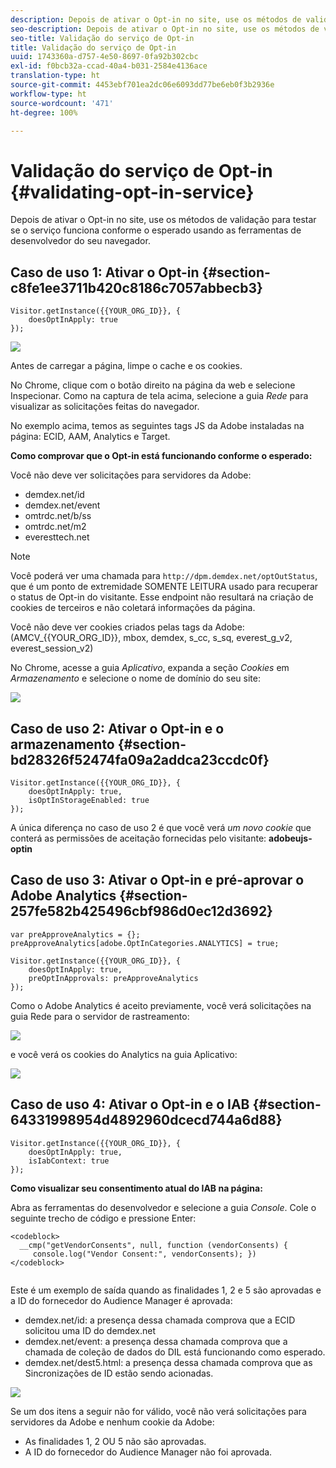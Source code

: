 ```yaml
---
description: Depois de ativar o Opt-in no site, use os métodos de validação para testar se o serviço funciona conforme o esperado usando as ferramentas de desenvolvedor do seu navegador.
seo-description: Depois de ativar o Opt-in no site, use os métodos de validação para testar se o serviço funciona conforme o esperado usando as ferramentas de desenvolvedor do seu navegador.
seo-title: Validação do serviço de Opt-in
title: Validação do serviço de Opt-in
uuid: 1743360a-d757-4e50-8697-0fa92b302cbc
exl-id: f0bcb32a-ccad-40a4-b031-2584e4136ace
translation-type: ht
source-git-commit: 4453ebf701ea2dc06e6093dd77be6eb0f3b2936e
workflow-type: ht
source-wordcount: '471'
ht-degree: 100%

---
```


# Validação do serviço de Opt-in {#validating-opt-in-service}

Depois de ativar o Opt-in no site, use os métodos de validação para testar se o serviço funciona conforme o esperado usando as ferramentas de desenvolvedor do seu navegador.

## Caso de uso 1: Ativar o Opt-in {#section-c8fe1ee3711b420c8186c7057abbecb3}

```
Visitor.getInstance({{YOUR_ORG_ID}}, { 
    doesOptInApply: true 
});
```

![](assets/use_case_1_1.png)

Antes de carregar a página, limpe o cache e os cookies.

No Chrome, clique com o botão direito na página da web e selecione Inspecionar. Como na captura de tela acima, selecione a guia *Rede* para visualizar as solicitações feitas do navegador.

No exemplo acima, temos as seguintes tags JS da Adobe instaladas na página: ECID, AAM, Analytics e Target.

**Como comprovar que o Opt-in está funcionando conforme o esperado:**

Você não deve ver solicitações para servidores da Adobe:

* demdex.net/id
* demdex.net/event
* omtrdc.net/b/ss
* omtrdc.net/m2
* everesttech.net

>[!NOTE]
>
>Você poderá ver uma chamada para `http://dpm.demdex.net/optOutStatus`, que é um ponto de extremidade SOMENTE LEITURA usado para recuperar o status de Opt-in do visitante. Esse endpoint não resultará na criação de cookies de terceiros e não coletará informações da página.

Você não deve ver cookies criados pelas tags da Adobe: (AMCV_{{YOUR_ORG_ID}}, mbox, demdex, s_cc, s_sq, everest_g_v2, everest_session_v2)

No Chrome, acesse a guia *Aplicativo*, expanda a seção *Cookies* em *Armazenamento* e selecione o nome de domínio do seu site:

![](assets/use_case_1_2.png)

## Caso de uso 2: Ativar o Opt-in e o armazenamento  {#section-bd28326f52474fa09a2addca23ccdc0f}

```
Visitor.getInstance({{YOUR_ORG_ID}}, { 
    doesOptInApply: true, 
    isOptInStorageEnabled: true 
});
```

A única diferença no caso de uso 2 é que você verá *um novo cookie* que conterá as permissões de aceitação fornecidas pelo visitante: **adobeujs-optin**

## Caso de uso 3: Ativar o Opt-in e pré-aprovar o Adobe Analytics  {#section-257fe582b425496cbf986d0ec12d3692}

```
var preApproveAnalytics = {}; 
preApproveAnalytics[adobe.OptInCategories.ANALYTICS] = true;

Visitor.getInstance({{YOUR_ORG_ID}}, { 
    doesOptInApply: true, 
    preOptInApprovals: preApproveAnalytics 
});
```

Como o Adobe Analytics é aceito previamente, você verá solicitações na guia Rede para o servidor de rastreamento:

![](assets/use_case_3_1.png)

e você verá os cookies do Analytics na guia Aplicativo:

![](assets/use_case_3_2.png)

## Caso de uso 4: Ativar o Opt-in e o IAB  {#section-64331998954d4892960dcecd744a6d88}

```
Visitor.getInstance({{YOUR_ORG_ID}}, { 
    doesOptInApply: true, 
    isIabContext: true 
});
```

**Como visualizar seu consentimento atual do IAB na página:**

Abra as ferramentas do desenvolvedor e selecione a guia *Console*. Cole o seguinte trecho de código e pressione Enter:

```
<codeblock>
  __cmp("getVendorConsents", null, function (vendorConsents) { 
     console.log("Vendor Consent:", vendorConsents); }) 
</codeblock>  
  
```

Este é um exemplo de saída quando as finalidades 1, 2 e 5 são aprovadas e a ID do fornecedor do Audience Manager é aprovada:

* demdex.net/id: a presença dessa chamada comprova que a ECID solicitou uma ID do demdex.net
* demdex.net/event: a presença dessa chamada comprova que a chamada de coleção de dados do DIL está funcionando como esperado.
* demdex.net/dest5.html: a presença dessa chamada comprova que as Sincronizações de ID estão sendo acionadas.

![](assets/use_case_4_1.png)

Se um dos itens a seguir não for válido, você não verá solicitações para servidores da Adobe e nenhum cookie da Adobe:

* As finalidades 1, 2 OU 5 não são aprovadas.
* A ID do fornecedor do Audience Manager não foi aprovada.
